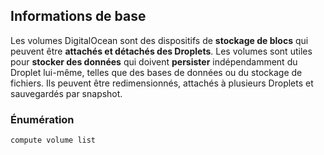 ## Informations de base

Les volumes DigitalOcean sont des dispositifs de **stockage de blocs** qui peuvent être **attachés et détachés des Droplets**. Les volumes sont utiles pour **stocker des données** qui doivent **persister** indépendamment du Droplet lui-même, telles que des bases de données ou du stockage de fichiers. Ils peuvent être redimensionnés, attachés à plusieurs Droplets et sauvegardés par snapshot.

### Énumération

```
compute volume list
```